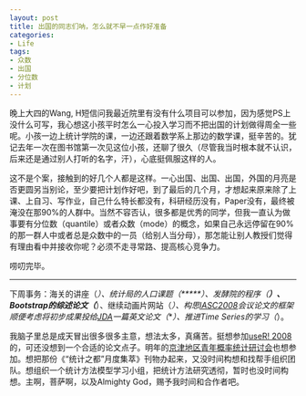 ```yaml
---
layout: post
title: 出国的同志们呐，怎么就不早一点作好准备
categories:
- Life
tags:
- 众数
- 出国
- 分位数
- 计划
---
```


晚上大四的Wang, H短信问我最近院里有没有什么项目可以参加，因为感觉PS上没什么可写，我心想这小孩平时怎么一心投入学习而不把出国的计划做得周全一些呢。小孩一边上统计学院的课，一边还跟着数学系上那边的数学课，挺辛苦的。犹记去年一次在图书馆第一次见这位小孩，还聊了很久（尽管我当时根本就不认识，后来还是通过别人打听的名字，汗），心底挺佩服这样的人。

这不是个案，接触到的好几个人都是这样。一心出国、出国、出国，外国的月亮是否更圆另当别论，至少要把计划作好吧，到了最后的几个月，才想起来原来除了上课、上自习、写作业，自己什么特长都没有，科研经历没有，Paper没有，最终被淹没在那90%的人群中。当然不容否认，很多都是优秀的同学，但我一直认为做事要有分位数（quantile）或者众数（mode）的概念，如果自己永远停留在90%的那一群人中或者总是众数中的一员（给别人当分母），那怎能让别人教授们觉得有理由看中并接收你呢？必须不走寻常路、提高核心竞争力。

唠叨完毕。

--------------

下周事务：海关的讲座（*）、统计局的人口课题（*****）、发酵院的程序（****）、Bootstrap的综述论文（***）、继续动画片网站（*）、构思[IASC2008](http://www.iasc-ars.org/IASC2008/index.html)会议论文的框架顺便考虑将初步成果投给[JDA](http://bidm.stat.fju.edu.tw/jda/)一篇英文论文（***）、推进Time Series的学习（*）。

我脑子里总是成天冒出很多很多主意，想法太多，真痛苦。挺想参加[useR! 2008](http://www.statistik.uni-dortmund.de/useR-2008/)的，可还没想到一个合适的论文点子。明年的[京津地区青年概率统计研讨会](http://math.bnu.edu.cn/statprob/Confs/11thYouth-3.doc)也想参加。想把那份《“统计之都”月度集萃》刊物办起来，又没时间构想和找帮手组织团队。想组织一个统计方法模型学习小组，把统计方法研究透彻，暂时也没时间构想。主啊，菩萨啊，以及Almighty God，赐予我时间和合作者吧。
